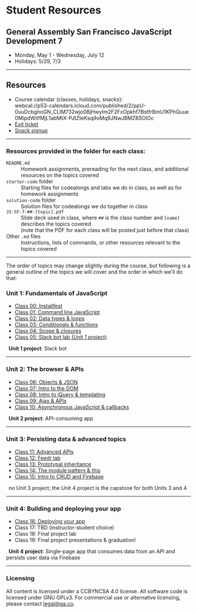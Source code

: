 # Student Resources
## General Assembly San Francisco JavaScript Development 7 

- Monday, May 1 - Wednesday, July 12
- Holidays: 5/29, 7/3

---

## Resources

- Course calendar (classes, holidays, snacks): <br>webcal://p53-calendars.icloud.com/published/2/ppU-0uuDcbghoGN_CLlM732wjo0BjHwyIm2F2FxOpkhf7BstfrBmU1KPhQuue0MipdWitfMjL1abMtX-PJtZteKsq9oMq9JNwJBMZ8SOlOc
- [Exit ticket](https://bitly.com/JSD7exit)
- [Snack signup](https://jsdsnacks.youcanbook.me)

---

### Resources provided in the folder for each class:
<dl>
  <dt><code>README.md</code></dt>
  <dd>Homework assignments, prereading for the next class, and additional resources on the topics covered</dd>
  <dt><code>starter-code</code> folder</dt>
  <dd>Starting files for codealongs and labs we do in class, as well as for homework assignments</dd>
  <dt><code>solution-code</code> folder</dt>
  <dd>Solution files for codealongs we do together in class</dd>
  <dt><code>JS-SF-7-##-[topic].pdf</code></dt>
  <dd>Slide deck used in class, where <code>##</code> is the class number and <code>[name]</code> describes the topics covered<br>(note that the PDF for each class will be posted just before that class)</dd>
  <dt>Other <code>.md</code> files</dt>
  <dd>Instructions, lists of commands, or other resources relevant to the topics covered</dd>
</dl>

---

The order of topics may change slightly during the course, but following is a general outline of the topics we will cover and the order in which we'll do that:
### Unit 1: Fundamentals of JavaScript
- [Class 00: Installfest](https://github.com/svodnik/sfjs6/tree/master/00-installfest)
- [Class 01: Command line JavaScript](https://github.com/svodnik/sfjs6/tree/master/01-command-line-JS)
- [Class 02: Data types & loops](https://github.com/svodnik/sfjs6/tree/master/02-data-types-loops)
- [Class 03: Conditionals & functions](https://github.com/svodnik/sfjs6/tree/master/03-conditionals-functions)
- [Class 04: Scope & closures](https://github.com/svodnik/sfjs6/tree/master/04-scope-closures)
- [Class 05: Slack bot lab (Unit 1 project)](https://github.com/svodnik/sfjs6/tree/master/05-slackbot-lab)

&ensp;__Unit 1 project__: Slack bot

---

### Unit 2: The browser & APIs
- [Class 06: Objects & JSON](https://github.com/svodnik/sfjs6/tree/master/06-objects-json)
- [Class 07: Intro to the DOM](https://github.com/svodnik/sfjs6/tree/master/07-dom-intro)
- [Class 08: Intro to jQuery & templating](https://github.com/svodnik/sfjs6/tree/master/08-jquery-templating)
- [Class 09: Ajax & APIs](https://github.com/svodnik/sfjs6/tree/master/09-ajax-apis)
- [Class 10: Asynchronous JavaScript & callbacks](https://github.com/svodnik/sfjs6/tree/master/10-async-callbacks)

&ensp;__Unit 2 project__: API-consuming app

---

### Unit 3: Persisting data & advanced topics
- [Class 11: Advanced APIs](https://github.com/svodnik/sfjs6/tree/master/11-advanced-apis)
- [Class 12: Feedr lab](https://github.com/svodnik/sfjs6/tree/master/12-feedr-lab)
- [Class 13: Prototypal inheritance](https://github.com/svodnik/sfjs6/tree/master/12-feedr-lab)
- [Class 14: The module pattern & this](https://github.com/svodnik/sfjs6/tree/master/14-module-pattern-this)
- [Class 15: Intro to CRUD and Firebase](https://github.com/svodnik/sfjs6/tree/master/15-crud-firebase)

&ensp;no Unit 3 project; the Unit 4 project is the capstone for both Units 3 and 4

---

### Unit 4: Building and deploying your app
- [Class 16: Deploying your app](https://github.com/svodnik/sfjs6/tree/master/16-deploying-your-app)
- Class 17: TBD (instructor-student choice)
- Class 18: Final project lab
- Class 19: Final project presentations & graduation!

&ensp;__Unit 4 project__: Single-page app that consumes data from an API and persists user data via Firebase

---

### Licensing
All content is licensed under a CC­BY­NC­SA 4.0 license.
All software code is licensed under GNU GPLv3. For commercial use or alternative licensing, please contact legal@ga.co.